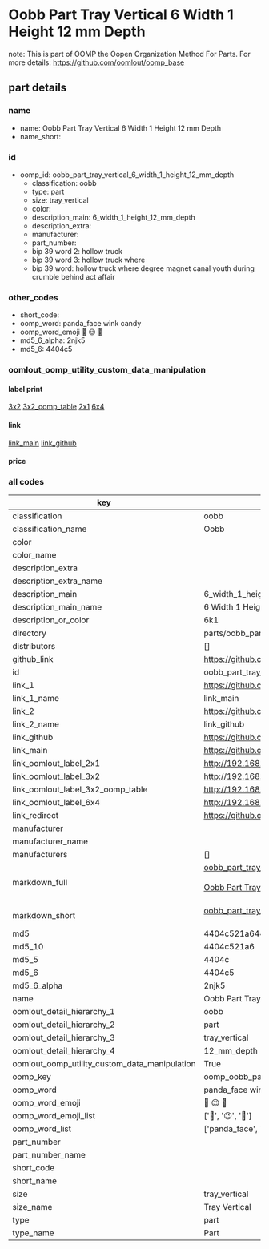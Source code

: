 # Oobb Part Tray Vertical 6 Width 1 Height 12 mm Depth  

note: This is part of OOMP the Oopen Organization Method For Parts. For more details: https://github.com/oomlout/oomp_base

##  part details
  







### name
* name: Oobb Part Tray Vertical 6 Width 1 Height 12 mm Depth
* name_short: 
### id
* oomp_id: oobb_part_tray_vertical_6_width_1_height_12_mm_depth
  * classification: oobb
  * type: part
  * size: tray_vertical
  * color: 
  * description_main: 6_width_1_height_12_mm_depth
  * description_extra: 
  * manufacturer: 
  * part_number: 
  * bip 39 word 2: hollow truck
  * bip 39 word 3: hollow truck where
  * bip 39 word: hollow truck where degree magnet canal youth during crumble behind act affair

### other_codes
* short_code: 
* oomp_word: panda_face wink candy
* oomp_word_emoji :panda_face: :wink: :candy:
* md5_6_alpha: 2njk5
* md5_6: 4404c5






### oomlout_oomp_utility_custom_data_manipulation
#### label print
[3x2](http://192.168.1.245:1112/?label=oomp%202njk5)
[3x2_oomp_table](http://192.168.1.108:1112/?label=oomp%202njk5)
[2x1](http://192.168.1.242:1112/?label=oomp%202njk5)
[6x4](http://192.168.1.55:1112/?label=oomp%202njk5)    

#### link

[link_main](https://github.com/oomlout/oomlout_oomp_version_1_messy/tree/main/parts/oobb_part_tray_vertical_6_width_1_height_12_mm_depth) [link_github](https://github.com/oomlout/oomlout_oomp_version_1_messy/tree/main/parts/oobb_part_tray_vertical_6_width_1_height_12_mm_depth)                             

#### price







### all codes 
| key | value |  
| --- | --- |  
| classification | oobb |  
| classification_name | Oobb |  
| color |  |  
| color_name |  |  
| description_extra |  |  
| description_extra_name |  |  
| description_main | 6_width_1_height_12_mm_depth |  
| description_main_name | 6 Width 1 Height 12 mm Depth |  
| description_or_color | 6k1 |  
| directory | parts/oobb_part_tray_vertical_6_width_1_height_12_mm_depth |  
| distributors | [] |  
| github_link | https://github.com/oomlout/oomlout_oomp_part_src/tree/main/parts/oobb_part_tray_vertical_6_width_1_height_12_mm_depth |  
| id | oobb_part_tray_vertical_6_width_1_height_12_mm_depth |  
| link_1 | https://github.com/oomlout/oomlout_oomp_version_1_messy/tree/main/parts/oobb_part_tray_vertical_6_width_1_height_12_mm_depth |  
| link_1_name | link_main |  
| link_2 | https://github.com/oomlout/oomlout_oomp_version_1_messy/tree/main/parts/oobb_part_tray_vertical_6_width_1_height_12_mm_depth |  
| link_2_name | link_github |  
| link_github | https://github.com/oomlout/oomlout_oomp_version_1_messy/tree/main/parts/oobb_part_tray_vertical_6_width_1_height_12_mm_depth |  
| link_main | https://github.com/oomlout/oomlout_oomp_version_1_messy/tree/main/parts/oobb_part_tray_vertical_6_width_1_height_12_mm_depth |  
| link_oomlout_label_2x1 | http://192.168.1.242:1112/?label=oomp%202njk5 |  
| link_oomlout_label_3x2 | http://192.168.1.245:1112/?label=oomp%202njk5 |  
| link_oomlout_label_3x2_oomp_table | http://192.168.1.108:1112/?label=oomp%202njk5 |  
| link_oomlout_label_6x4 | http://192.168.1.55:1112/?label=oomp%202njk5 |  
| link_redirect | https://github.com/oomlout/oomlout_oomp_version_1_messy/tree/main/parts/oobb_part_tray_vertical_6_width_1_height_12_mm_depth |  
| manufacturer |  |  
| manufacturer_name |  |  
| manufacturers | [] |  
| markdown_full | [oobb_part_tray_vertical_6_width_1_height_12_mm_depth](none)<br>[](none)<br>[Oobb Part Tray Vertical 6 Width 1 Height 12 Mm Depth](none)<br><br> |  
| markdown_short | [oobb_part_tray_vertical_6_width_1_height_12_mm_depth](none)<br><br> |  
| md5 | 4404c521a6443fec8442f39df4ba4b67 |  
| md5_10 | 4404c521a6 |  
| md5_5 | 4404c |  
| md5_6 | 4404c5 |  
| md5_6_alpha | 2njk5 |  
| name | Oobb Part Tray Vertical 6 Width 1 Height 12 mm Depth |  
| oomlout_detail_hierarchy_1 | oobb |  
| oomlout_detail_hierarchy_2 | part |  
| oomlout_detail_hierarchy_3 | tray_vertical |  
| oomlout_detail_hierarchy_4 | 12_mm_depth |  
| oomlout_oomp_utility_custom_data_manipulation | True |  
| oomp_key | oomp_oobb_part_tray_vertical_6_width_1_height_12_mm_depth |  
| oomp_word | panda_face wink candy |  
| oomp_word_emoji | :panda_face: :wink: :candy: |  
| oomp_word_emoji_list | [':panda_face:', ':wink:', ':candy:'] |  
| oomp_word_list | ['panda_face', 'wink', 'candy'] |  
| part_number |  |  
| part_number_name |  |  
| short_code |  |  
| short_name |  |  
| size | tray_vertical |  
| size_name | Tray Vertical |  
| type | part |  
| type_name | Part |  
